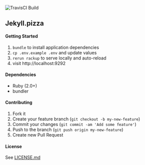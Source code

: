 ![TravisCI Build](https://travis-ci.org/trevormast/jekyll-pizza.svg?branch=master) 
## Jekyll.pizza

#### Getting Started

1. `bundle` to install application dependencies
2. `cp .env.example .env` and update values
3. `rerun rackup` to serve locally and auto-reload
4. visit http://localhost:9292

#### Dependencies

- Ruby (2.0+)
- bundler


#### Contributing
1. Fork it
2. Create your feature branch (`git checkout -b my-new-feature`)
3. Commit your changes (`git commit -am 'Add some feature'`)
4. Push to the branch (`git push origin my-new-feature`)
5. Create new Pull Request


#### License

See [LICENSE.md](https://github.com/trevormast/jekyll-pizza/blob/master/LICENSE.md)

